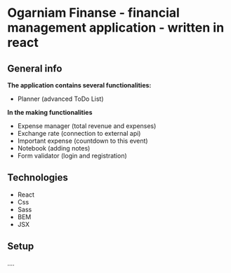 # Ogarniam Finanse - financial management application - written in react

## General info

**The application contains several functionalities:**

- Planner (advanced ToDo List)

**In the making functionalities**
- Expense manager (total revenue and expenses)
- Exchange rate (connection to external api)
- Important expense (countdown to this event)
- Notebook (adding notes)
- Form validator (login and registration)

## Technologies

- React
- Css
- Sass
- BEM
- JSX

## Setup

....